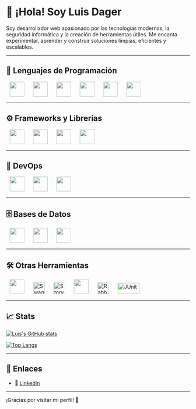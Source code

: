 # 👋 ¡Hola! Soy Luis Dager

Soy desarrollador web apasionado por las tecnologías modernas, la seguridad informática y la creación de herramientas útiles. Me encanta experimentar, aprender y construir soluciones limpias, eficientes y escalables.

---

## 🧠 Lenguajes de Programación

<p>
  <img src="https://cdn.jsdelivr.net/gh/devicons/devicon/icons/java/java-original.svg" width="40" height="40" style="margin: 0 10px;"/>
  <img src="https://cdn.jsdelivr.net/gh/devicons/devicon/icons/python/python-original.svg" width="40" height="40" style="margin: 0 10px;"/>
  <img src="https://cdn.jsdelivr.net/gh/devicons/devicon/icons/javascript/javascript-original.svg" width="40" height="40" style="margin: 0 10px;"/>
  <img src="https://cdn.jsdelivr.net/gh/devicons/devicon/icons/typescript/typescript-original.svg" width="40" height="40" style="margin: 0 10px;"/>
  <img src="https://cdn.jsdelivr.net/gh/devicons/devicon/icons/css3/css3-original.svg" width="40" height="40" style="margin: 0 10px;"/>
  <img src="https://cdn.jsdelivr.net/gh/devicons/devicon/icons/html5/html5-original.svg" width="40" height="40" style="margin: 0 10px;"/>
</p>

---

## ⚙️ Frameworks y Librerías

<p>
  <img src="https://cdn.jsdelivr.net/gh/devicons/devicon/icons/angularjs/angularjs-original.svg" width="40" height="40" style="margin: 0 10px;"/>
  <img src="https://cdn.jsdelivr.net/gh/devicons/devicon/icons/react/react-original.svg" width="40" height="40" style="margin: 0 10px;"/>
  <img src="https://cdn.jsdelivr.net/gh/devicons/devicon/icons/spring/spring-original.svg" width="40" height="40" style="margin: 0 10px;"/>
  <img src="https://cdn.jsdelivr.net/gh/devicons/devicon@latest/icons/nestjs/nestjs-original.svg" width="40" height="40" style="margin: 0 10px;"/>
</p>

---

## 🧰 DevOps

<p>
  <img src="https://cdn.jsdelivr.net/gh/devicons/devicon/icons/docker/docker-original.svg" width="40" height="40" style="margin: 0 10px;"/>
  <img src="https://cdn.jsdelivr.net/gh/devicons/devicon/icons/kubernetes/kubernetes-plain.svg" width="40" height="40" style="margin: 0 10px;"/>
  <img src="https://cdn.jsdelivr.net/gh/devicons/devicon/icons/redhat/redhat-original.svg" width="40" height="40" style="margin: 0 10px;"/>
</p>

---

## 🗄️ Bases de Datos

<p>
  <img src="https://cdn.jsdelivr.net/gh/devicons/devicon/icons/oracle/oracle-original.svg" width="40" height="40" style="margin: 0 10px;"/>
  <img src="https://cdn.jsdelivr.net/gh/devicons/devicon/icons/mongodb/mongodb-original.svg" width="40" height="40" style="margin: 0 10px;"/>
  <img src="https://cdn.jsdelivr.net/gh/devicons/devicon/icons/postgresql/postgresql-original.svg" width="40" height="40" style="margin: 0 10px;"/>
</p>

---

## 🛠️ Otras Herramientas

<p>
  <img src="https://cdn.jsdelivr.net/gh/devicons/devicon/icons/git/git-original.svg" width="40" height="40" style="margin: 0 10px;"/>
  <img src="https://cdn.jsdelivr.net/gh/devicons/devicon@latest/icons/swagger/swagger-original.svg" width="32" height="32" alt="Swagger" style="margin: 0 10px;"/>
  <img src="https://cdn.jsdelivr.net/gh/devicons/devicon@latest/icons/storybook/storybook-original.svg" width="32" height="32" alt="Storybook" style="margin: 0 10px;"/>
  <img src="https://cdn.jsdelivr.net/gh/devicons/devicon/icons/redis/redis-original.svg" width="40" height="40" style="margin: 0 10px;"/>
  <img src="https://cdn.jsdelivr.net/gh/devicons/devicon@latest/icons/rabbitmq/rabbitmq-original.svg" width="32" height="32" alt="RabbitMQ" style="margin: 0 10px;"/>
  <img src="https://cdn.jsdelivr.net/gh/devicons/devicon@latest/icons/junit/junit-original.svg" width="60" height="30" alt="JUnit" style="margin: 0 10px;"/>
</p>



---

## 📈 Stats

[![Luis's GitHub stats](https://github-readme-stats.vercel.app/api?username=dagerld-lab&show_icons=true&theme=radical)](https://github.com/anuraghazra/github-readme-stats)

[![Top Langs](https://github-readme-stats.vercel.app/api/top-langs/?username=dagerld-lab&layout=compact)](https://github.com/anuraghazra/github-readme-stats)

---

## 🔗 Enlaces
 <!-- cambia esto si tienes uno -->
- 🧠 [LinkedIn](https://www.linkedin.com/in/luisdagerj/) <!-- cambia esto -->
---

¡Gracias por visitar mi perfil! 🚀
